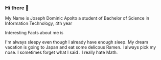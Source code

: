 ### Hi there 👋

My Name is Joseph Dominic Apolto a student of Bachelor of Science in Information Technology, 4th year

Interesting Facts about me is

I'm always sleepy even though I already have enough sleep.
My dream vacation is going to Japan and eat some delicous Ramen.
I always pick my nose.
I sometimes forget what I said .
I really hate Math.


<!--
**gwapolts/gwapolts** is a ✨ _special_ ✨ repository because its `README.md` (this file) appears on your GitHub profile.

Here are some ideas to get you started:

- 🔭 I’m currently working on ...
- 🌱 I’m currently learning ...
- 👯 I’m looking to collaborate on ...
- 🤔 I’m looking for help with ...
- 💬 Ask me about ...
- 📫 How to reach me: ...
- 😄 Pronouns: ...
- ⚡ Fun fact: ...
-->
